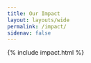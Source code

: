 ```yaml
---
title: Our Impact 
layout: layouts/wide
permalink: /impact/
sidenav: false
---
```


{% include impact.html %}

